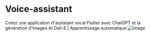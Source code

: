 # Voice-assistant
Créez une application d'assistant vocal Flutter avec ChatGPT et la génération d'images AI Dall-E | Apprentissage automatique
![image](https://github.com/Makkaoui-Mohammed/Voice-assistant/assets/108239380/ac3daf13-00e7-4a0a-b8f9-a962f35de469)
